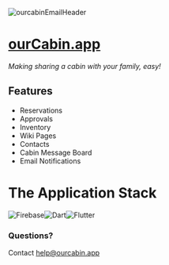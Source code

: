 ![ourcabinEmailHeader](https://user-images.githubusercontent.com/64604212/164876654-f4e15f6c-40ac-4656-b888-b1eccc4e2225.png)

# [ourCabin.app](www.ourcabin.app)
*Making sharing a cabin with your family, easy!*

## Features
- Reservations
- Approvals
- Inventory
- Wiki Pages
- Contacts
- Cabin Message Board
- Email Notifications



# The Application Stack
![Firebase](https://img.shields.io/badge/firebase-%23039BE5.svg?style=for-the-badge&logo=firebase)![Dart](https://img.shields.io/badge/dart-%230175C2.svg?style=for-the-badge&logo=dart&logoColor=white)![Flutter](https://img.shields.io/badge/Flutter-%2302569B.svg?style=for-the-badge&logo=Flutter&logoColor=white)

### Questions?
Contact help@ourcabin.app
